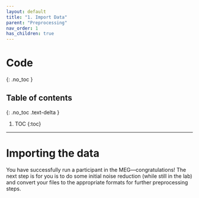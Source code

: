 ```yaml
---
layout: default
title: "1. Import Data"
parent: "Preprocessing"
nav_order: 1
has_children: true
---
```


# Code
{: .no_toc }

## Table of contents
{: .no_toc .text-delta }

1. TOC
{:toc}

---

# Importing the data

You have successfully run a participant in the MEG—congratulations! The next step is for you is to do some initial noise reduction (while still in the lab) and convert your files to the appropriate formats for further preprocessing steps.
